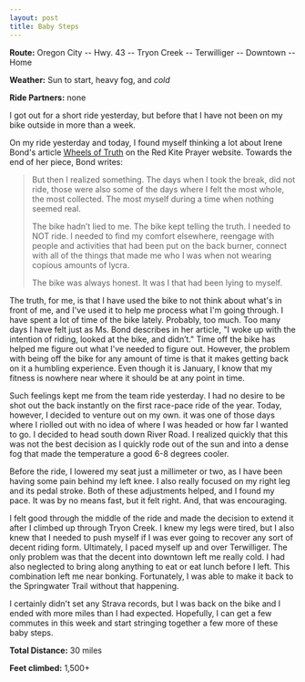 ```yaml
---
layout: post
title: Baby Steps
---
```


**Route:** Oregon City -- Hwy. 43 -- Tryon Creek -- Terwilliger -- Downtown -- Home

**Weather:** Sun to start, heavy fog, and _cold_

**Ride Partners:** none

I got out for  a short ride yesterday, but before that I have not been on my bike outside in more than a week.

On my ride yesterday and today, I found myself thinking a lot about Irene Bond's article [Wheels of Truth](http://redkiteprayer.com/2014/01/wheels-of-truth/) on the Red Kite Prayer website. Towards the end of her piece, Bond writes:

>But then I realized something. The days when I took the break, did not ride, those were also some of the days where I felt the most whole, the most collected. The most myself during a time when nothing seemed real. 
>
>The bike hadn’t lied to me. The bike kept telling the truth. I needed to NOT ride. I needed to find my comfort elsewhere, reengage with people and activities that had been put on the back burner, connect with all of the things that made me who I was when not wearing copious amounts of lycra. 
>
>The bike was always honest. It was I that had been lying to myself. 

The truth, for me, is that I have used the bike to not think about what's in front of me, and I've used it to help me process what I'm going through. I have spent a lot of time of the bike lately. Probably, too much. Too many days I have felt just as Ms. Bond describes in her article, "I woke up with the intention of riding, looked at the bike, and didn’t." Time off the bike has helped me figure out what I've needed to figure out. However, the problem with being off the bike for any amount of time is that it makes getting back on it a humbling experience. Even though it is January, I know that my fitness is nowhere near where it should be at any point in time.

Such feelings kept me from the team ride yesterday. I had no desire to be shot out the back instantly on the first race-pace ride of the year. Today, however, I decided to venture out on my own. it was one of those days where I riolled out with no idea of where I was headed or how far I wanted to go. I decided to head south down River Road. I realized quickly that this was not the best decision as I quickly rode out of the sun and into a dense fog that made the temperature a good 6-8 degrees cooler.

Before the ride, I lowered my seat just a millimeter or two, as I have been having some pain behind my left knee. I also really focused on my right leg and its pedal stroke. Both of these adjustments helped, and I found my pace. It was by no means fast, but it felt right. And, that was encouraging.

I felt good through the middle of the ride and made the decision to extend it after I climbed up through Tryon Creek. I knew my legs were tired, but I also knew that I needed to push myself if I was ever going to recover any sort of decent riding form. Ultimately, I paced myself up and over Terwilliger. The only problem was that the decent into downtown left me really cold. I had also neglected to bring along anything to eat or eat lunch before I left. This combination left me near bonking. Fortunately, I was able to make it back to the Springwater Trail without that happening.

I certainly didn't set any Strava records, but I was back on the bike and I ended with more miles than I had expected. Hopefully, I can get a few commutes in this week and start stringing together a few more of these baby steps.

**Total Distance:** 30 miles

**Feet climbed:** 1,500+